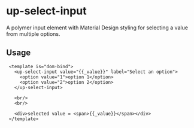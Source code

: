 # up-select-input

A polymer input element with Material Design styling for selecting a value from multiple options.

## Usage

     <template is="dom-bind">
       <up-select-input value="{{_value}}" label="Select an option">
         <option value="1">option 1</option>
         <option value="2">option 2</option>
       </up-select-input>

       <br/>
       <br/>

       <div>selected value = <span>{{_value}}</span></div>
     </template>

